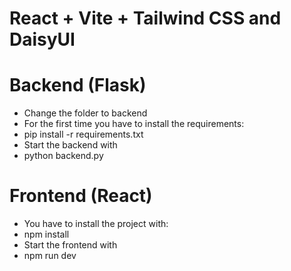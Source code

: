 # React + Vite + Tailwind CSS and DaisyUI

# Backend (Flask)
- Change the folder to backend
- For the first time you have to install the requirements:
-   pip install -r requirements.txt
- Start the backend with
- python backend.py
  
# Frontend (React) 
- You have to install the project with:
- npm install
- Start the frontend with
- npm run dev

